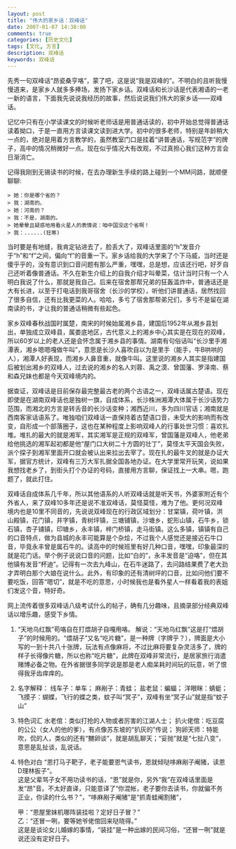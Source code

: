 ```yaml
---
layout: post
title: "伟大的家乡话：双峰话"
date: 2007-01-07 14:38:00
comments: true
categories: [历史文化]
tags: [文化, 方言]
description: 双峰话 
keywords: 双峰话
---
```


先秀一句双峰话“昂瓷桑亨咯”，蒙了吧，这是说“我是双峰的”。不明白的且听我慢慢道来，是家乡人就多多捧场，发扬下家乡话。双峰话和长沙话是代表湘语的一老一新的语言，下面我先说说我经历的故事，然后说说我们伟大的家乡话――双峰话。

<!--more-->

记忆中只有在小学读课文的时候听老师话是用普通话读的，初中开始总觉得普通话读着拗口，于是一直用方言读课文读到进大学。初中的很多老师，特别是年龄稍大一点的，绝对是用着方言教学的，虽然教室门口是挂着“讲普通话，写规范字”的牌子，高中的情况稍微好一点。现在似乎情况大有改观，不过真担心我们这种方言会日渐消亡。

记得我刚到无锡读书的时候，在去办理新生手续的路上碰到一个MM问路，就顺便聊聊:

	> 她：你是哪个省的？  
	> 我：湖南的。  
	> 她：河南的？  
	> 我：不是，湖南的。  
	> 她晕晕且疑惑地用看火星人的表情说：咱中国没这个省啊！  
	> 我：......(狂寒)


当时要是有地缝，我肯定钻进去了，脸丢大了，双峰话里面的“h”发音介于“h”和“f”之间，偏向“f”的音重一下。家乡话给我的大学来了个下马威，当时还是傻乎乎的，没有意识到口音问题有那么严重，嘿嘿，总是想，应该还行吧，好歹自己还听着像普通话。不久在新生介绍上的自我介绍才叫晕菜，估计当时只有一个人明白我说了什么，那就是我自己。后来在宿舍那帮兄弟的狂轰滥炸中，普通话还是大有长进，以至于打电话到我哥宿舍（长沙的学校），听他们讲普通话，居然找回了很多自信，还有比我更菜的人。哈哈，多亏了宿舍那帮弟兄们，多亏不是留在湖南读的书，才让我的普通话稍微有些起色。

家乡双峰春秋战国时属楚，南宋的时候始属湘乡县，建国后1952年从湘乡县划出，单独成立双峰县，属娄底地区，古代意义上的湘乡中心其实是在现在的双峰，所以60岁以上的老人还是会怀念属于湘乡县的事情。湖南有句俗话叫“长沙里手湘潭表，湘乡嗯嗯嘎做牛叫”，意思是长沙人喜吹自以为是里手（能手，牛B哄哄的人），湘潭人好表现，而湘乡人鼻音重，就像牛叫。这里说的湘乡人其实是指建国后被划出湘乡的双峰人，过去说的湘乡的名人刘蓉、禹之漠、曾国藩、罗泽南、蔡和森兄妹也都是今天双峰境内的。

据查证，双峰话是目前保存最完整最古老的两个古语之一，双峰话属古楚语。现在即使是在湖南双峰话也是独树一旗，自成体系，长沙株洲湘潭大体属于长沙话势力范围，而湘北的方言是转舌音的长沙话变种；湘西近川，多为四川官话；湘南就是西南客家话语系了。唯独咱们双峰话一直保持着古楚语口音，未受大的影响而有改变，自形成一个部落圈子，这也在某种程度上影响双峰人的行事处世习惯：喜欢扎堆。堆扎的最大的就是湘军，其实湘军是正规的双峰军，曾国藩是双峰人，他老弟给他挑选的湘军起初都是他“屋门口大树二十方圆的壮丁”，莫怪太平天国会失败，派个探子到湘军里面开口就会被认出来拉出去宰了。现在扎的最牛叉的就是办证大军，据官方统计，双峰有三万大军扎据全国各地办证。在大学里常开玩笑，说如果我想找老乡了，到街头打个办证的号码，直接用方言聊，保证找上一大串。嗯，跑题了，就此打住。

双峰话自成体系几千年，所以其他语系的人听双峰话就是听天书，外婆家附近有个外省人，来了双峰10多年还是说不准双峰话，莫怪莫怪，难为了他。更何况双峰境内也是10里不同音的，先说说双峰现在的行政区域划分：甘棠镇，荷叶镇，洪山殿镇，花门镇，井字镇，青树坪镇，三塘铺镇，沙塘乡，蛇形山镇，石牛乡，锁石镇，杏子铺镇，印塘乡，永丰镇，梓门桥镇，走马街镇。这么多镇，镇镇有自己的口音特点，做为县城的永丰可能算是个杂烩，不过我个人感觉还是接近石牛口音，毕竟永丰曾是属石牛的。读高中的时候班里有好几种口音，嘿嘿，印象最深的就是花门话。举个例子说说口音的问题，比如“白的”，永丰发音是“迫咯”，但在其他镇有发音“杯迪”。记得有一次去九峰山，在石牛迷路了，去问路结果费了老大劲才弄明白那个大娘在说什么。此外，有印象的还有清树坪的口音，比如问他们要不要吃饭，回答“嗯切”，就是不吃的意思，小时候我也是看外星人一样看着我的表姐们发这个音，特好奇。

网上流传着很多双峰话八级考试什么的帖子，确有几分趣味，且摘录部分经典双峰话以增乐趣，感受下乡情。

1. “天地乌红飘”苟咯自在打煨胡子自嘎用咯。
	解说：“天地乌红飘”这是打“煨胡子”的时候用的。“煨胡子”又名“吃片糖”，是一种牌（字牌乎？），牌面是大小写的一到十共八十张牌，玩法有点像麻将，不过比麻将要复杂灵活多了，牌的样子长得像片糖，所以也称“吃片糖”，此牌在双峰非常流行，是居家旅行消遣赌博必备之物。在外省据很多同学说是那是老人痴呆耗时间玩的玩意，听了恨得我牙齿痒痒的。

2. 名字解释：
	线车子：单车；
	麻剐子：青蛙；
	盐老鼠：蝙蝠；
	洋眼眯：蜻蜓；
	飞摸子：蝴蝶，飞行的蝶之类，蚊子叫“冥子”，双峰有坐“冥子山”就是指“蚊子山”

3. 特色词汇
	水老倌：类似打抢的人物或者厉害的江湖人士；
	扒火佬倌：吃豆腐的公公（女人的他的爹），有点像苏东坡的“扒灰的”传说；
	狗卵天师：特能吹，侃的人，类似的还有“嬲卵谈”，就是胡乱聊天；“妥抛”就是“七扯八变”，意思是乱扯谈，乱说话。

4. 特色对白
	“恩打马子靶子，老子能要恩气读书，恩就倾哒哆麻剐子阉猪，读恩D理林扳子”。  
	这是父辈骂子女不用功读书的话，“恩”就是你，另外“我”在双峰话里面是发“昂”音。不太好直译，只能意译了“你混帐，老子要你去读书，你就偏不务正业，你读的什么书？”，“哆麻剐子阉猪”是“抓青蛙阉割猪”，

	甲：“恩屋里妹机哪阵装挂啦？定好日子冒？”  
	乙：“还冒一咧，要等她爷佬倌回来哒晓得。”  
	这是是谈论女儿婚嫁的事情，“装挂”是一种出嫁的民间习俗，“还冒一咧”就是说还没有定好日子。

